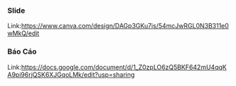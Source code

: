 ### Slide
Link:https://www.canva.com/design/DAGp3GKu7is/54mcJwRGL0N3B311e0wMkQ/edit
### Báo Cáo
Link:https://docs.google.com/document/d/1_Z0zpLO6zQ5BKF642mU4qqKA9pi96rjQSK6XJGqoLMk/edit?usp=sharing
